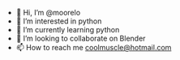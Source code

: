 - 👋 Hi, I’m @moorelo
- 👀 I’m interested in python
- 🌱 I’m currently learning python
- 💞️ I’m looking to collaborate on Blender
- 📫 How to reach me coolmuscle@hotmail.com

<!---
moorelo/moorelo is a ✨ special ✨ repository because its `README.md` (this file) appears on your GitHub profile.
You can click the Preview link to take a look at your changes.
--->
